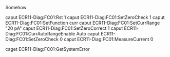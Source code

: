 Somehow

caput  ECR11-Diag:FC01:Rst 1
caput  ECR11-Diag:FC01:SetZeroCheck 1
caput  ECR11-Diag:FC01:SetFunction curr
caput  ECR11-Diag:FC01:SetCurrRange "20 pA"
caput  ECR11-Diag:FC01:SetZeroCorrect 1
caput  ECR11-Diag:FC01:CurrAutoRangeEnable Auto
caput  ECR11-Diag:FC01:SetZeroCheck 0
caput  ECR11-Diag:FC01:MeasureCurrent 0


 caget  ECR11-Diag:FC01:GetSystemError 